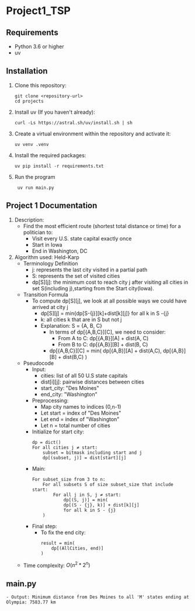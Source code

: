 # Project1_TSP


## Requirements

- Python 3.6 or higher
- uv


## Installation

1. Clone this repository:
   ```
   git clone <repository-url>
   cd projects
   ```

2. Install uv (If you haven't already):
   ```
   curl -Ls https://astral.sh/uv/install.sh | sh
   ```

3. Create a virtual environment within the repository and activate it:
   ```
   uv venv .venv
   ```
   
4. Install the required packages:
   ```
   uv pip install -r requirements.txt
   ```
   
5. Run the program
   ```
    uv run main.py
   ```

## Project 1 Documentation
1. Description:
    - Find the most efficient route (shortest total distance or time) for a politician to:
        - Visit every U.S. state capital exactly once
        - Start in Iowa
        - End in Washington, DC
2. Algorithm used: Held-Karp
    - Terminology Definition
        - j: represents the last city visited in a partial path
        - S: represents the set of visited cities
        - dp[S][j]: the minimum cost to reach city j after visiting all cities in set S(including j),starting from the Start city(Iowa).
    - Transition Formula
        - To compute dp[S][j], we look at all possible ways we could have arrived at city j
            - dp[S][j] = min{dp[S-{j}][k]+dist[k][j]} for all k in S -{j}
            - k: all cities k that are in S but not j
            - Explanation: S = {A, B, C}
                - In terms of dp[{A,B,C}][C], we need to consider:
                    - From A to C: dp[{A,B}][A] + dist(A, C)
                    - From B to C: dp[{A,B}][B] + dist(B, C)
                - dp[{A,B,C}][C] = min(
                            dp[{A,B}][A] + dist(A,C),
                            dp[{A,B}][B] + dist(B,C)
                        )
    - Pseudocode
        - Input:
            - cities: list of all 50 U.S state capitals
            - dist[i][j]: pairwise distances between cities
            - start_city: "Des Moines"
            - end_city: "Washington"
        - Preprocessing:
            - Map city names to indices (0,n-1)
            - Let start = index of "Des Moines"
            - Let end = index of "Washington"
            - Let n = total number of cities
        - Initialize for start city:
            ```
            dp = dict()
            For all cities j ≠ start:
                subset = bitmask including start and j
                dp[(subset, j)] = dist[start][j]
            ```
        - Main:
            ```
            For subset_size from 3 to n:
                For all subsets S of size subset_size that include start:
                    For all j in S, j ≠ start:
                        dp[(S, j)] = min(
                        dp[(S - {j}, k)] + dist[k][j]
                        for all k in S - {j}
                )
            ```
        - Final step:
            - To fix the end city:
                ```
                result = min(
                    dp[(AllCities, end)]
                )
                ```
    - Time complexity: $O(n^2 * 2^n)$

## main.py
    - Output: Minimum distance from Des Moines to all 'M' states ending at Olympia: 7583.77 km

